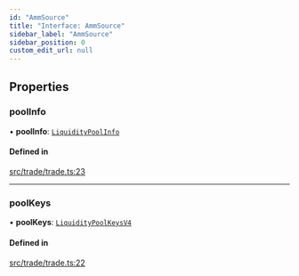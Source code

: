 ```yaml
---
id: "AmmSource"
title: "Interface: AmmSource"
sidebar_label: "AmmSource"
sidebar_position: 0
custom_edit_url: null
---
```


## Properties

### poolInfo

• **poolInfo**: [`LiquidityPoolInfo`](LiquidityPoolInfo.md)

#### Defined in

[src/trade/trade.ts:23](https://github.com/alpha-defi/raydium-sdk/blob/ce1010a/src/trade/trade.ts#L23)

___

### poolKeys

• **poolKeys**: [`LiquidityPoolKeysV4`](../modules.md#liquiditypoolkeysv4)

#### Defined in

[src/trade/trade.ts:22](https://github.com/alpha-defi/raydium-sdk/blob/ce1010a/src/trade/trade.ts#L22)
